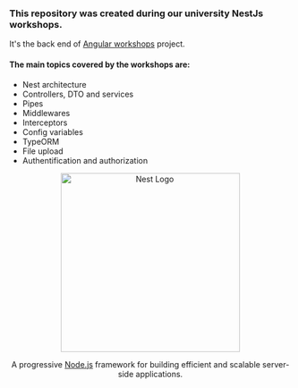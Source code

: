 ### This repository was created during our university NestJs workshops.
It's the back end of [Angular workshops](https://github.com/Hazem-Atya/learning_angular) project.

#### The main topics covered by the workshops are:
* Nest architecture
* Controllers, DTO and services
* Pipes
* Middlewares
* Interceptors 
* Config variables
* TypeORM
* File upload
* Authentification and authorization 

<p align="center">
  <a href="http://nestjs.com/" target="blank"><img src="https://nestjs.com/img/logo_text.svg" width="320" alt="Nest Logo" /></a>
</p>

[circleci-image]: https://img.shields.io/circleci/build/github/nestjs/nest/master?token=abc123def456
[circleci-url]: https://circleci.com/gh/nestjs/nest

  <p align="center">A progressive <a href="http://nodejs.org" target="_blank">Node.js</a> framework for building efficient and scalable server-side applications.</p>
    <p align="center">

